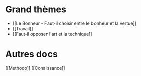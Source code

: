 # Grand thèmes 
- [[Le Bonheur - Faut-il choisir entre le bonheur et la vertue]]
-  [[Travail]]
- [[Faut-il opposer l'art et la technique]]


# Autres docs
[[Methodo]]
[[Conaissance]]